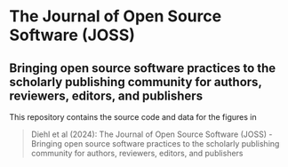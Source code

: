 # The Journal of Open Source Software (JOSS)
## Bringing open source software practices to the scholarly publishing community for authors, reviewers, editors, and publishers

This repository contains the source code and data for the figures in 

> Diehl et al (2024): The Journal of Open Source Software (JOSS) - Bringing open source software practices to the scholarly publishing community for authors, reviewers, editors, and publishers

